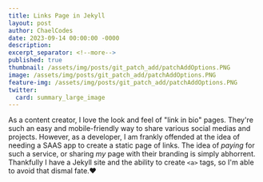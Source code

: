 ```yaml
---
title: Links Page in Jekyll
layout: post
author: ChaelCodes
date: 2023-09-14 00:00:00 -0000
description: 
excerpt_separator: <!--more-->
published: true
thumbnail: /assets/img/posts/git_patch_add/patchAddOptions.PNG
image: /assets/img/posts/git_patch_add/patchAddOptions.PNG
feature-img: /assets/img/posts/git_patch_add/patchAddOptions.PNG
twitter:
  card: summary_large_image
---
```

As a content creator, I love the look and feel of "link in bio" pages.
They're such an easy and mobile-friendly way to share various social medias and projects.
However, as a developer, I am frankly offended at the idea of needing a SAAS app to create a static page of links.
The idea of _paying_ for such a service, or sharing *my* page with their branding is simply abhorrent.
Thankfully I have a Jekyll site and the ability to create `<a>` tags, so I'm able to avoid that dismal fate.❤️
<!--more-->
